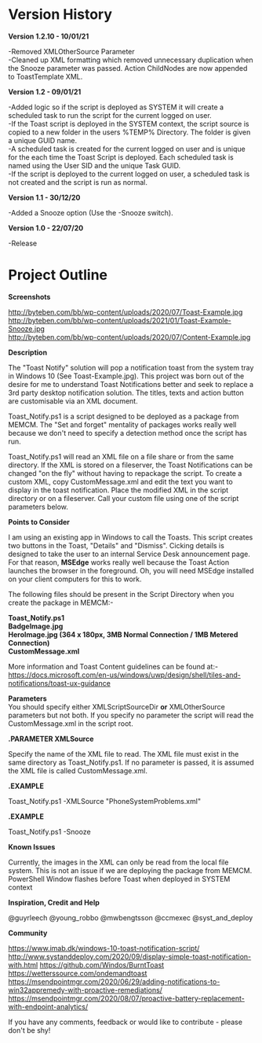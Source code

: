 # Version History  

**Version 1.2.10 - 10/01/21**    

-Removed XMLOtherSource Parameter  
-Cleaned up XML formatting which removed unnecessary duplication when the Snooze parameter was passed. Action ChildNodes are now appended to ToastTemplate XML.

**Version 1.2 - 09/01/21**  

-Added logic so if the script is deployed as SYSTEM it will create a scheduled task to run the script for the current logged on user.  
-If the Toast script is deployed in the SYSTEM context, the script source is copied to a new folder in the users %TEMP% Directory. The folder is given a unique GUID name.  
-A scheduled task is created for the current logged on user and is unique for the each time the Toast Script is deployed. Each scheduled task is named using the User SID and the unique Task GUID.  
-If the script is deployed to the current logged on user, a scheduled task is not created and the script is run as normal.  

**Version 1.1 - 30/12/20**  

-Added a Snooze option (Use the -Snooze switch).  

**Version 1.0 - 22/07/20**  

-Release
    
# Project Outline

**Screenshots**  
  
 http://byteben.com/bb/wp-content/uploads/2020/07/Toast-Example.jpg  
 http://byteben.com/bb/wp-content/uploads/2021/01/Toast-Example-Snooze.jpg  
 http://byteben.com/bb/wp-content/uploads/2020/07/Content-Example.jpg  
   
**Description**  
  
The "Toast Notify" solution will pop a notification toast from the system tray in Windows 10 (See Toast-Example.jpg). This project was born out of the desire for me to understand Toast Notifications better and seek to replace a 3rd party desktop notification solution. The titles, texts and action button are customisable via an XML document.  
  
Toast_Notify.ps1 is a script designed to be deployed as a package from MEMCM. The "Set and forget" mentality of packages works really well because we don't need to specify a detection method once the script has run.  
  
Toast_Notify.ps1 will read an XML file on a file share or from the same directory. If the XML is stored on a fileserver, the Toast Notifications can be changed "on the fly" without having to repackage the script. 
To create a custom XML, copy CustomMessage.xml and edit the text you want to display in the toast notification. Place the modified XML in the script directory or on a fileserver. Call your custom file using one of the script parameters below.  
  
**Points to Consider**  
  
I am using an existing app in Windows to call the Toasts. This script creates two buttons in the Toast, "Details" and "Dismiss". Cicking details is designed to take the user to an internal Service Desk announcement page. For that reason, **MSEdge** works really well because the Toast Action launches the browser in the foreground. Oh, you will need MSEdge installed on your client computers for this to work.  

The following files should be present in the Script Directory when you create the package in MEMCM:-   
  
**Toast_Notify.ps1  
BadgeImage.jpg  
HeroImage.jpg (364 x 180px, 3MB Normal Connection / 1MB Metered Connection)  
CustomMessage.xml**  
  
More information and Toast Content guidelines can be found at:-    
https://docs.microsoft.com/en-us/windows/uwp/design/shell/tiles-and-notifications/toast-ux-guidance  
  
**Parameters**  
You should specify either XMLScriptSourceDir **or** XMLOtherSource parameters but not both. If you specify no parameter the script will read the CustomMessage.xml in the script root.  
  
**.PARAMETER XMLSource**    
  
Specify the name of the XML file to read. The XML file must exist in the same directory as Toast_Notify.ps1. If no parameter is passed, it is assumed the XML file is called CustomMessage.xml.
  
**.EXAMPLE**  
  
Toast_Notify.ps1 -XMLSource "PhoneSystemProblems.xml"
  
**.EXAMPLE**  
  
Toast_Notify.ps1 -Snooze
  
**Known Issues** 
  
Currently, the images in the XML can only be read from the local file system. This is not an issue if we are deploying the package from MEMCM.
PowerShell Window flashes before Toast when deployed in SYSTEM context
  
**Inspiration, Credit and Help**  
  
  @guyrleech
  @young_robbo
  @mwbengtsson
  @ccmexec
  @syst_and_deploy
  
**Community**  
  
https://www.imab.dk/windows-10-toast-notification-script/
http://www.systanddeploy.com/2020/09/display-simple-toast-notification-with.html
https://github.com/Windos/BurntToast
https://wetterssource.com/ondemandtoast
https://msendpointmgr.com/2020/06/29/adding-notifications-to-win32appremedy-with-proactive-remediations/
https://msendpointmgr.com/2020/08/07/proactive-battery-replacement-with-endpoint-analytics/
  
If you have any comments, feedback or would like to contribute - please don't be shy!
  
